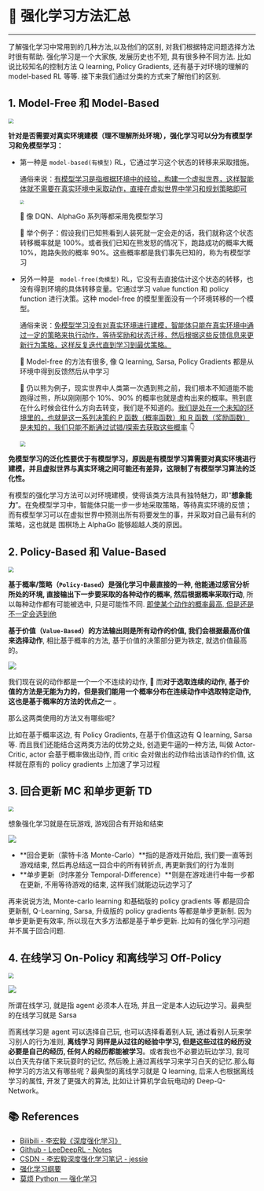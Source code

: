 # 🥛 强化学习方法汇总

---

了解强化学习中常用到的几种方法,以及他们的区别, 对我们根据特定问题选择方法时很有帮助. 强化学习是一个大家族, 发展历史也不短, 具有很多种不同方法. 比如说比较知名的控制方法 Q learning, Policy Gradients, 还有基于对环境的理解的 model-based RL 等等. 接下来我们通过分类的方式来了解他们的区别.

## 1. Model-Free 和 Model-Based

<img src="https://gitee.com/veal98/images/raw/master/img/20201030160019.png" style="zoom: 67%;" />

**针对是否需要对真实环境建模（理不理解所处环境），强化学习可以分为有模型学习和免模型学习：**

- 第一种是 `model-based(有模型)` RL，它通过学习这个状态的转移来采取措施。

  通俗来说：<u>有模型学习是指根据环境中的经验，构建一个虚拟世界，这样智能体就不需要在真实环境中采取动作，直接在虚拟世界中学习和规划策略即可</u>

  <img src="https://gitee.com/veal98/images/raw/master/img/20201020222759.png" style="zoom:50%;" />

  🙆 像 DQN、AlphaGo 系列等都采用免模型学习

  💬 举个例子：假设我们已知熊看到人装死就一定会走的话，我们就称这个状态转移概率就是 100%。或者我们已知在熊发怒的情况下，跑路成功的概率大概 10%，跑路失败的概率 90%。这些概率都是我们事先已知的，称为有模型学习

- 另外一种是 ` model-free(免模型)` RL，它没有去直接估计这个状态的转移，也没有得到环境的具体转移变量。它通过学习 value function 和 policy function 进行决策。这种 model-free 的模型里面没有一个环境转移的一个模型。

  通俗来说：<u>免模型学习没有对真实环境进行建模，智能体只能在真实环境中通过一定的策略来执行动作，等待奖励和状态迁移，然后根据这些反馈信息来更新行为策略，这样反复迭代直到学习到最优策略。</u>

  🙆 Model-free 的方法有很多, 像 Q learning, Sarsa, Policy Gradients 都是从环境中得到反馈然后从中学习

  💬 仍以熊为例子，现实世界中人类第一次遇到熊之前，我们根本不知道能不能跑得过熊，所以刚刚那个 10%、90% 的概率也就是虚构出来的概率。熊到底在什么时候会往什么方向去转变，我们是不知道的。<u>我们是处在一个未知的环境里的，也就是这一系列决策的 P 函数（概率函数）和 R 函数（奖励函数）是未知的，我们只能不断通过试错/探索去获取这些概率</u> 👇

  <img src="https://gitee.com/veal98/images/raw/master/img/20201025103044.png" style="zoom:67%;" />

  

**免模型学习的泛化性要优于有模型学习，原因是有模型学习算需要对真实环境进行建模，并且虚拟世界与真实环境之间可能还有差异，这限制了有模型学习算法的泛化性。**

有模型的强化学习方法可以对环境建模，使得该类方法具有独特魅力，即“**想象能力**”。在免模型学习中，智能体只能一步一步地采取策略，等待真实环境的反馈；而有模型学习可以在虚拟世界中预测出所有将要发生的事，并采取对自己最有利的策略，这也就是 围棋场上 AlphaGo 能够超越人类的原因。

## 2. Policy-Based 和 Value-Based

<img src="https://gitee.com/veal98/images/raw/master/img/20201030160305.png" style="zoom: 67%;" />

**基于概率/策略（`Policy-Based`）**是强化学习中最直接的一种, 他能通过感官分析所处的环境, 直接**输出下一步要采取的各种动作的概率, 然后根据概率采取行动**, 所以每种动作都有可能被选中, 只是可能性不同. <u>即使某个动作的概率最高, 但是还是不一定会选到他</u>

**基于价值（`Value-Based`）**的方法输出则是所有动作的价值, 我们会**根据最高价值来选择动作**, 相比基于概率的方法, 基于价值的决策部分更为铁定, 就选价值最高的。

![](https://gitee.com/veal98/images/raw/master/img/20201108212343.png)

我们现在说的动作都是一个一个不连续的动作, 🚨 而**对于选取连续的动作, 基于价值的方法是无能为力的，但是我们能用一个概率分布在连续动作中选取特定动作, 这也是基于概率的方法的优点之一** 。

那么这两类使用的方法又有哪些呢?

比如在基于概率这边, 有 Policy Gradients, 在基于价值这边有 Q learning, Sarsa 等. 而且我们还能结合这两类方法的优势之处, 创造更牛逼的一种方法, 叫做 Actor-Critic, actor 会基于概率做出动作, 而 critic 会对做出的动作给出该动作的价值, 这样就在原有的 policy gradients 上加速了学习过程

## 3. 回合更新 MC 和单步更新 TD

<img src="https://gitee.com/veal98/images/raw/master/img/20201030161724.png" style="zoom:67%;" />

想象强化学习就是在玩游戏, 游戏回合有开始和结束

![](https://gitee.com/veal98/images/raw/master/img/20201030160536.png)

- **回合更新（蒙特卡洛 Monte-Carlo）**指的是游戏开始后, 我们要一直等到游戏结束, 然后再总结这一回合中的所有转折点, 再更新我们的行为准则
- **单步更新（时序差分 Temporal-Difference）**则是在游戏进行中每一步都在更新, 不用等待游戏的结束, 这样我们就能边玩边学习了

再来说说方法, Monte-carlo learning 和基础版的 policy gradients 等 都是回合更新制, Q-Learning, Sarsa, 升级版的 policy gradients 等都是单步更新制. 因为单步更新更有效率, 所以现在大多方法都是基于单步更新. 比如有的强化学习问题并不属于回合问题.

## 4. 在线学习 On-Policy 和离线学习 Off-Policy

<img src="https://gitee.com/veal98/images/raw/master/img/20201030162306.png" style="zoom:67%;" />

![](https://gitee.com/veal98/images/raw/master/img/20201030161957.png)

所谓在线学习, 就是指 agent 必须本人在场, 并且一定是本人边玩边学习。最典型的在线学习就是 Sarsa

而离线学习是 agent 可以选择自己玩, 也可以选择看着别人玩, 通过看别人玩来学习别人的行为准则, **离线学习 同样是从过往的经验中学习, 但是这些过往的经历没必要是自己的经历, 任何人的经历都能被学习**。或者我也不必要边玩边学习, 我可以白天先存储下来玩耍时的记忆, 然后晚上通过离线学习来学习白天的记忆.那么每种学习的方法又有哪些呢？最典型的离线学习就是 Q learning, 后来人也根据离线学习的属性, 开发了更强大的算法, 比如让计算机学会玩电动的 Deep-Q-Network。

## 📚 References

- [Bilibili - 李宏毅《深度强化学习》](https://www.bilibili.com/video/BV1MW411w79n)
- [Github - LeeDeepRL - Notes](https://datawhalechina.github.io/leedeeprl-notes/)
- [CSDN - 李宏毅深度强化学习笔记 - jessie](https://blog.csdn.net/cindy_1102/article/details/87904928)
- [强化学习纲要](https://github.com/zhoubolei/introRL)
- [莫烦 Python — 强化学习](https://mofanpy.com/tutorials/machine-learning/reinforcement-learning/intro-RL-methods/)